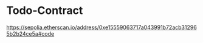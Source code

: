 # Todo-Contract
https://sepolia.etherscan.io/address/0xe15559063717a043991b72acb312965b2b24ce5a#code

